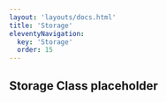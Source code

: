 ```yaml
---
layout: 'layouts/docs.html'
title: 'Storage'
eleventyNavigation:
  key: 'Storage'
  order: 15
---
```


## Storage Class placeholder

